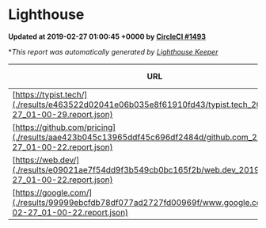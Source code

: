 
# Lighthouse

**Updated at 2019-02-27 01:00:45 +0000 by [CircleCI #1493](https://circleci.com/gh/ItinerisLtd/lighthouse-keeper-example/1493)**

**This report was automatically generated by [Lighthouse Keeper](https://github.com/itinerisltd/lighthouse-keeper)*

| URL | Performance | Accessibility | Best Practices | SEO | PWA | Updated At |
| --- | --- | --- | --- | --- | --- | --- |
| [https://typist.tech/](./results/e463522d02041e06b035e8f61910fd43/typist.tech_2019-02-27_01-00-29.report.json) | 1 |  |  |  |  | 2019-02-27T01:00:29.588Z |
| [https://github.com/pricing](./results/aae423b045c13965ddf45c696df2484d/github.com_2019-02-27_01-00-22.report.json) | 0.47 | 0.89 | 0.93 | 0.9 | 0.58 | 2019-02-27T01:00:22.908Z |
| [https://web.dev/](./results/e09021ae7f54dd9f3b549cb0bc165f2b/web.dev_2019-02-27_01-00-22.report.json) | 0.96 | 0.93 | 1 | 0.91 | 1 | 2019-02-27T01:00:22.797Z |
| [https://google.com/](./results/99999ebcfdb78df077ad2727fd00969f/www.google.com_2019-02-27_01-00-22.report.json) | 0.95 | 0.71 | 0.93 | 0.8 | 0.58 | 2019-02-27T01:00:22.281Z |
